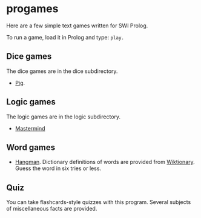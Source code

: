 # progames

Here are a few simple text games written for SWI Prolog.

To run a game, load it in Prolog and type: `play.`

## Dice games

The dice games are in the dice subdirectory.

* [Pig](https://en.wikipedia.org/wiki/Pig_(dice_game)).

## Logic games

The logic games are in the logic subdirectory.

* [Mastermind](https://en.wikipedia.org/wiki/Mastermind_(board_game))

## Word games

* [Hangman](https://en.wikipedia.org/wiki/Hangman_(game)). Dictionary definitions of words are provided from
    [Wiktionary](https://en.wiktionary.org/wiki/Wiktionary:Main_Page).
    Guess the word in six tries or less.

## Quiz

You can take flashcards-style quizzes with this program. Several subjects of miscellaneous facts are provided.
